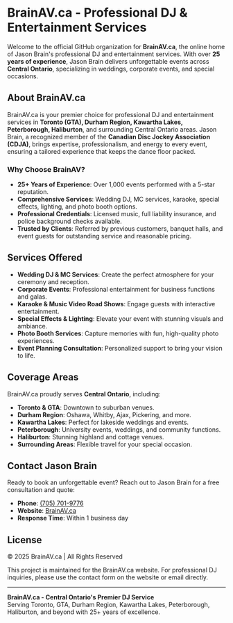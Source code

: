 # BrainAV.ca - Professional DJ & Entertainment Services

Welcome to the official GitHub organization for **BrainAV.ca**, the online home of Jason Brain's professional DJ and entertainment services. With over **25 years of experience**, Jason Brain delivers unforgettable events across **Central Ontario**, specializing in weddings, corporate events, and special occasions.

## About BrainAV.ca

BrainAV.ca is your premier choice for professional DJ and entertainment services in **Toronto (GTA), Durham Region, Kawartha Lakes, Peterborough, Haliburton**, and surrounding Central Ontario areas. Jason Brain, a recognized member of the **Canadian Disc Jockey Association (CDJA)**, brings expertise, professionalism, and energy to every event, ensuring a tailored experience that keeps the dance floor packed.

### Why Choose BrainAV?
- **25+ Years of Experience**: Over 1,000 events performed with a 5-star reputation.
- **Comprehensive Services**: Wedding DJ, MC services, karaoke, special effects, lighting, and photo booth options.
- **Professional Credentials**: Licensed music, full liability insurance, and police background checks available.
- **Trusted by Clients**: Referred by previous customers, banquet halls, and event guests for outstanding service and reasonable pricing.

## Services Offered

- **Wedding DJ & MC Services**: Create the perfect atmosphere for your ceremony and reception.
- **Corporate Events**: Professional entertainment for business functions and galas.
- **Karaoke & Music Video Road Shows**: Engage guests with interactive entertainment.
- **Special Effects & Lighting**: Elevate your event with stunning visuals and ambiance.
- **Photo Booth Services**: Capture memories with fun, high-quality photo experiences.
- **Event Planning Consultation**: Personalized support to bring your vision to life.

## Coverage Areas

BrainAV.ca proudly serves **Central Ontario**, including:
- **Toronto & GTA**: Downtown to suburban venues.
- **Durham Region**: Oshawa, Whitby, Ajax, Pickering, and more.
- **Kawartha Lakes**: Perfect for lakeside weddings and events.
- **Peterborough**: University events, weddings, and community functions.
- **Haliburton**: Stunning highland and cottage venues.
- **Surrounding Areas**: Flexible travel for your special occasion.

## Contact Jason Brain

Ready to book an unforgettable event? Reach out to Jason Brain for a free consultation and quote:
- **Phone**: [(705) 701-9776](tel:+1-705-701-9776)
- **Website**: [BrainAV.ca](https://brainav.ca)
- **Response Time**: Within 1 business day

## License

&copy; 2025 BrainAV.ca | All Rights Reserved

This project is maintained for the BrainAV.ca website. For professional DJ inquiries, please use the contact form on the website or email directly.

---

**BrainAV.ca - Central Ontario's Premier DJ Service**  
Serving Toronto, GTA, Durham Region, Kawartha Lakes, Peterborough, Haliburton, and beyond with 25+ years of excellence.
